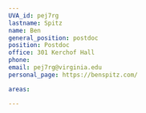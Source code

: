 ```yaml
---
UVA_id: pej7rg
lastname: Spitz
name: Ben
general_position: postdoc
position: Postdoc
office: 301 Kerchof Hall
phone:
email: pej7rg@virginia.edu
personal_page: https://benspitz.com/

areas:

---
```

